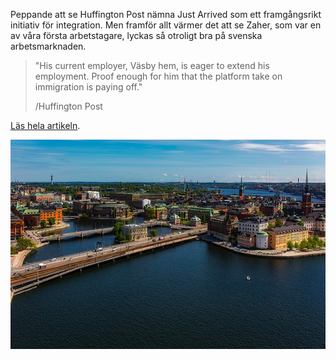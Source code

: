 Peppande att se Huffington Post nämna Just Arrived som ett framgångsrikt initiativ för integration. Men framför allt värmer det att se Zaher, som var en av våra första arbetstagare, lyckas så otroligt bra på svenska arbetsmarknaden. 

> "His current employer, Väsby hem, is eager to extend his employment. Proof enough for him that the platform take on immigration is paying off."
>
> /Huffington Post

[Läs hela artikeln](http://www.huffingtonpost.com/entry/58c0210fe4b070e55af9e9ef).

![Stockholm Overview](/assets/images/blog/stockholm-huff-overview.jpg)
